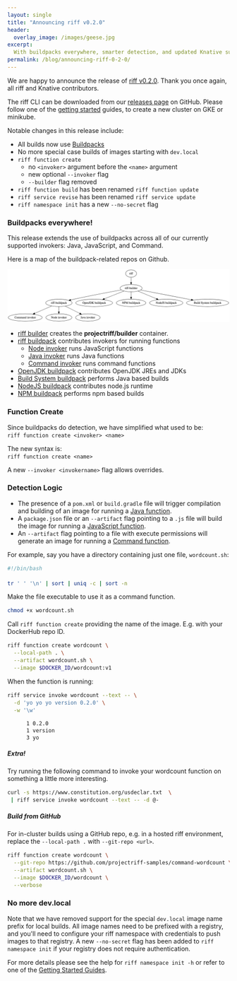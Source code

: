 ```yaml
---
layout: single
title: "Announcing riff v0.2.0"
header:
  overlay_image: /images/geese.jpg
excerpt:
  With buildpacks everywhere, smarter detection, and updated Knative support
permalink: /blog/announcing-riff-0-2-0/
---
```


We are happy to announce the release of [riff v0.2.0](https://github.com/projectriff/riff/releases/tag/v0.2.0). Thank you once again, all riff and Knative contributors.

The riff CLI can be downloaded from our [releases page](https://github.com/projectriff/riff/releases/tag/v0.2.0) on GitHub. Please follow one of the [getting started](/docs) guides, to create a new cluster on GKE or minikube.

Notable changes in this release include:
- All builds now use [Buildpacks](https://buildpacks.io/)
- No more special case builds of images starting with `dev.local`
- `riff function create`
  - no `<invoker>` argument before the `<name>` argument
  - new optional `--invoker` flag
  - `--builder` flag removed
- `riff function build` has been renamed `riff function update`
- `riff service revise` has been renamed `riff service update`
- `riff namespace init` has a new `--no-secret` flag

### Buildpacks everywhere!
This release extends the use of buildpacks across all of our currently supported invokers: Java, JavaScript, and Command. 

Here is a map of the buildpack-related repos on Github.

![](/images/buildrepos.png)

- [riff builder](https://github.com/projectriff/riff-buildpack-group) creates the **projectriff/builder** container. 
- [riff buildpack](https://github.com/projectriff/riff-buildpack) contributes invokers for running functions
  - [Node invoker](https://github.com/projectriff/node-function-invoker) runs JavaScript functions 
  - [Java invoker](https://github.com/projectriff/java-function-invoker) runs Java functions
  - [Command invoker](https://github.com/projectriff/command-function-invoker) runs command functions
- [OpenJDK buildpack](https://github.com/cloudfoundry/openjdk-buildpack) contributes OpenJDK JREs and JDKs
- [Build System buildpack](https://github.com/cloudfoundry/build-system-buildpack) performs Java based builds
- [NodeJS buildpack](https://github.com/cloudfoundry/nodejs-cnb) contributes node.js runtime
- [NPM buildpack](https://github.com/cloudfoundry/npm-cnb) performs npm based builds

### Function Create
 
Since buildpacks do detection, we have simplified what used to be:  
 `riff function create <invoker> <name>`

The new syntax is:  
 `riff function create <name>`

A new `--invoker <invokername>` flag allows overrides.

### Detection Logic

* The presence of a `pom.xml` or `build.gradle` file will trigger compilation and building of an image for running a [Java function](https://github.com/projectriff/java-function-invoker).
* A `package.json` file or an `--artifact` flag pointing to a `.js` file will build the image for running a [JavaScript function](https://github.com/projectriff/node-function-invoker).
* An `--artifact` flag pointing to a file with execute permissions will generate an image for running a [Command function](https://github.com/projectriff/command-function-invoker).

For example, say you have a directory containing just one file, `wordcount.sh`:
```sh
#!/bin/bash

tr ' ' '\n' | sort | uniq -c | sort -n
```

Make the file executable to use it as a command function.
```sh
chmod +x wordcount.sh
```

Call `riff function create` providing the name of the image. E.g. with your DockerHub repo ID.
```sh
riff function create wordcount \
  --local-path . \
  --artifact wordcount.sh \
  --image $DOCKER_ID/wordcount:v1
```

When the function is running:
```sh
riff service invoke wordcount --text -- \
  -d 'yo yo yo version 0.2.0' \
  -w '\w'
```
```
      1 0.2.0
      1 version
      3 yo
```

##### Extra!
Try running the following command to invoke your wordcount function on something a little more interesting. 
```sh
curl -s https://www.constitution.org/usdeclar.txt  \
 | riff service invoke wordcount --text -- -d @-
```

##### Build from GitHub
For in-cluster builds using a GitHub repo, e.g. in a hosted riff environment, replace the `--local-path .` with `--git-repo <url>`.

```sh
riff function create wordcount \
  --git-repo https://github.com/projectriff-samples/command-wordcount \
  --artifact wordcount.sh \
  --image $DOCKER_ID/wordcount \
  --verbose 
```

### No more dev.local

Note that we have removed support for the special `dev.local` image name prefix for local builds. All image names need to be prefixed with a registry, and you'll need to configure your riff namespace with credentials to push images to that registry. A new `--no-secret` flag has been added to `riff namespace init` if your registry does not require authentication.

For more details please see the help for `riff namespace init -h` or refer to one of the [Getting Started Guides](/docs).